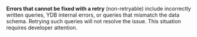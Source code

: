 **Errors that cannot be fixed with a retry** (non-retryable) include incorrectly written queries, YDB internal errors, or queries that mismatch the data schema. Retrying such queries will not resolve the issue. This situation requires developer attention.
